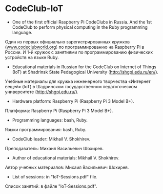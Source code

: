 # CodeClub-IoT

* One of the first official Raspberry Pi CodeClubs in Russia.
And the 1st CodeClub to perform physical computing in the Ruby programming language.

Один из первых официально зарегистрированных кружков (www.codeclubworld.org) по программированию на Raspberry Pi в России.
И 1-й кружок с занятиями по программированию физических устройств на языке Ruby.

* Educational materials in Russian for the CodeClub on Internet of Things (IoT) at Shadrinsk State Pedagogical University (http://shgpi.edu.ru/en/).

Учебные материалы для кружка инженерного творчества «Интернет вещей» (IoT) в Шадринском государственном педагогоческом университете (http://shgpi.edu.ru/).

* Hardware platform: Raspberry Pi (Raspberry Pi 3 Model B+).

Платформа: Raspberry Pi (Raspberry Pi 3 Model B+).

* Programming languages: bash, Ruby.

Языки программирования: bash, Ruby.

* CodeClub leader: Mikhail V. Shokhirev.

Преподаватель: Михаил Васильевич Шохирев.

* Author of educational materials: Mikhail V. Shokhirev.

Автор учебных материалов: Михаил Васильевич Шохирев.

* List of sessions: in "IoT-Sessions.pdf" file.

Список занятий: в файле "IoT-Sessions.pdf".
